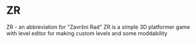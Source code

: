# ZR

ZR - an abbreviation for "Završni Rad"
ZR is a simple 3D platformer game with level editor for making custom levels and some moddability
